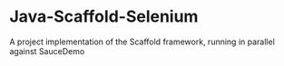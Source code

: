 # Java-Scaffold-Selenium
A project implementation of the Scaffold framework, running in parallel against SauceDemo
